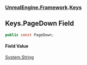 ### [UnrealEngine.Framework](./UnrealEngine-Framework.md 'UnrealEngine.Framework').[Keys](./UnrealEngine-Framework-Keys.md 'UnrealEngine.Framework.Keys')
## Keys.PageDown Field
  
```csharp
public const PageDown;
```
#### Field Value
[System.String](https://docs.microsoft.com/en-us/dotnet/api/System.String 'System.String')  
